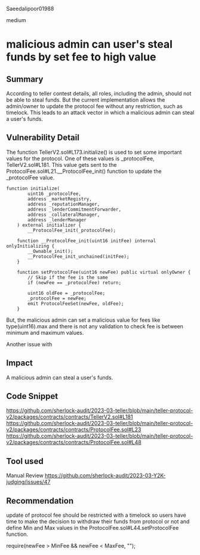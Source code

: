 Saeedalipoor01988

medium

# malicious admin can user's steal funds by set fee to high value

## Summary
According to teller contest details, all roles, including the admin, should not be able to steal funds.
But the current implementation allows the admin/owner to update the protocol fee without any restriction, such as timelock. This leads to an attack vector in which a malicious admin can steal a user's funds.

## Vulnerability Detail
The function TellerV2.sol#L173.initialize() is used to set some important values for the protocol. One of these values is _protocolFee, TellerV2.sol#L181. This value gets sent to the ProtocolFee.sol#L21.__ProtocolFee_init() function to update the _protocolFee value.

```solidity
function initialize(
        uint16 _protocolFee,
        address _marketRegistry,
        address _reputationManager,
        address _lenderCommitmentForwarder,
        address _collateralManager,
        address _lenderManager
    ) external initializer {
        __ProtocolFee_init(_protocolFee);
```

```solidity
    function __ProtocolFee_init(uint16 initFee) internal onlyInitializing {
        __Ownable_init();
        __ProtocolFee_init_unchained(initFee);
    }
```

```solidity
    function setProtocolFee(uint16 newFee) public virtual onlyOwner {
        // Skip if the fee is the same
        if (newFee == _protocolFee) return;

        uint16 oldFee = _protocolFee;
        _protocolFee = newFee;
        emit ProtocolFeeSet(newFee, oldFee);
    }
```
But, the malicious admin can set a malicious value for fees like type(uint16).max and there is not any validation to check fee is between minimum and maximum values.

Another issue with 

## Impact
A malicious admin can steal a user's funds.

## Code Snippet
https://github.com/sherlock-audit/2023-03-teller/blob/main/teller-protocol-v2/packages/contracts/contracts/TellerV2.sol#L181
https://github.com/sherlock-audit/2023-03-teller/blob/main/teller-protocol-v2/packages/contracts/contracts/ProtocolFee.sol#L23
https://github.com/sherlock-audit/2023-03-teller/blob/main/teller-protocol-v2/packages/contracts/contracts/ProtocolFee.sol#L48

## Tool used
Manual Review
https://github.com/sherlock-audit/2023-03-Y2K-judging/issues/47

## Recommendation
update of protocol fee should be restricted with a timelock so users have time to make the decision to withdraw their funds from protocol or not and define Min and Max values in the ProtocolFee.sol#L44.setProtocolFee function.

require(newFee > MinFee && newFee < MaxFee, "");